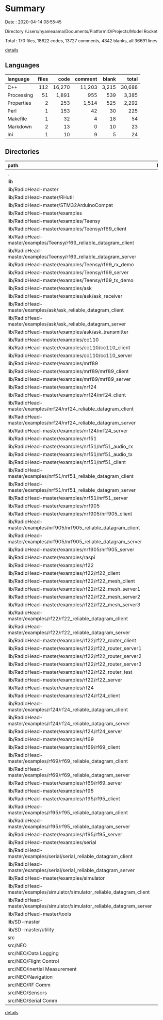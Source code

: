 # Summary

Date : 2020-04-14 08:55:45

Directory /Users/nyameaama/Documents/PlatformIO/Projects/Model Rocket

Total : 170 files,  18622 codes, 13727 comments, 4342 blanks, all 36691 lines

[details](details.md)

## Languages
| language | files | code | comment | blank | total |
| :--- | ---: | ---: | ---: | ---: | ---: |
| C++ | 112 | 16,270 | 11,203 | 3,215 | 30,688 |
| Processing | 51 | 1,891 | 955 | 539 | 3,385 |
| Properties | 2 | 253 | 1,514 | 525 | 2,292 |
| Perl | 1 | 153 | 42 | 30 | 225 |
| Makefile | 1 | 32 | 4 | 18 | 54 |
| Markdown | 2 | 13 | 0 | 10 | 23 |
| Ini | 1 | 10 | 9 | 5 | 24 |

## Directories
| path | files | code | comment | blank | total |
| :--- | ---: | ---: | ---: | ---: | ---: |
| . | 170 | 18,622 | 13,727 | 4,342 | 36,691 |
| lib | 142 | 17,057 | 13,338 | 4,118 | 34,513 |
| lib/RadioHead-master | 129 | 13,858 | 10,986 | 3,690 | 28,534 |
| lib/RadioHead-master/RHutil | 6 | 489 | 144 | 125 | 758 |
| lib/RadioHead-master/STM32ArduinoCompat | 6 | 899 | 177 | 146 | 1,222 |
| lib/RadioHead-master/examples | 60 | 2,322 | 1,182 | 689 | 4,193 |
| lib/RadioHead-master/examples/Teensy | 7 | 334 | 168 | 113 | 615 |
| lib/RadioHead-master/examples/Teensy/rf69_client | 1 | 52 | 29 | 16 | 97 |
| lib/RadioHead-master/examples/Teensy/rf69_reliable_datagram_client | 1 | 50 | 25 | 16 | 91 |
| lib/RadioHead-master/examples/Teensy/rf69_reliable_datagram_server | 1 | 44 | 25 | 16 | 85 |
| lib/RadioHead-master/examples/Teensy/rf69_rx_demo | 1 | 70 | 26 | 23 | 119 |
| lib/RadioHead-master/examples/Teensy/rf69_server | 1 | 54 | 33 | 15 | 102 |
| lib/RadioHead-master/examples/Teensy/rf69_tx_demo | 1 | 61 | 30 | 24 | 115 |
| lib/RadioHead-master/examples/ask | 4 | 105 | 37 | 33 | 175 |
| lib/RadioHead-master/examples/ask/ask_receiver | 1 | 19 | 7 | 7 | 33 |
| lib/RadioHead-master/examples/ask/ask_reliable_datagram_client | 1 | 38 | 12 | 10 | 60 |
| lib/RadioHead-master/examples/ask/ask_reliable_datagram_server | 1 | 32 | 12 | 10 | 54 |
| lib/RadioHead-master/examples/ask/ask_transmitter | 1 | 16 | 6 | 6 | 28 |
| lib/RadioHead-master/examples/cc110 | 2 | 71 | 54 | 21 | 146 |
| lib/RadioHead-master/examples/cc110/cc110_client | 1 | 38 | 27 | 11 | 76 |
| lib/RadioHead-master/examples/cc110/cc110_server | 1 | 33 | 27 | 10 | 70 |
| lib/RadioHead-master/examples/mrf89 | 2 | 69 | 47 | 21 | 137 |
| lib/RadioHead-master/examples/mrf89/mrf89_client | 1 | 37 | 22 | 10 | 69 |
| lib/RadioHead-master/examples/mrf89/mrf89_server | 1 | 32 | 25 | 11 | 68 |
| lib/RadioHead-master/examples/nrf24 | 4 | 147 | 68 | 36 | 251 |
| lib/RadioHead-master/examples/nrf24/nrf24_client | 1 | 41 | 18 | 9 | 68 |
| lib/RadioHead-master/examples/nrf24/nrf24_reliable_datagram_client | 1 | 38 | 16 | 10 | 64 |
| lib/RadioHead-master/examples/nrf24/nrf24_reliable_datagram_server | 1 | 32 | 16 | 10 | 58 |
| lib/RadioHead-master/examples/nrf24/nrf24_server | 1 | 36 | 18 | 7 | 61 |
| lib/RadioHead-master/examples/nrf51 | 6 | 293 | 138 | 77 | 508 |
| lib/RadioHead-master/examples/nrf51/nrf51_audio_rx | 1 | 59 | 38 | 17 | 114 |
| lib/RadioHead-master/examples/nrf51/nrf51_audio_tx | 1 | 82 | 42 | 20 | 144 |
| lib/RadioHead-master/examples/nrf51/nrf51_client | 1 | 42 | 15 | 10 | 67 |
| lib/RadioHead-master/examples/nrf51/nrf51_reliable_datagram_client | 1 | 40 | 14 | 11 | 65 |
| lib/RadioHead-master/examples/nrf51/nrf51_reliable_datagram_server | 1 | 34 | 14 | 12 | 60 |
| lib/RadioHead-master/examples/nrf51/nrf51_server | 1 | 36 | 15 | 7 | 58 |
| lib/RadioHead-master/examples/nrf905 | 4 | 139 | 54 | 36 | 229 |
| lib/RadioHead-master/examples/nrf905/nrf905_client | 1 | 37 | 14 | 9 | 60 |
| lib/RadioHead-master/examples/nrf905/nrf905_reliable_datagram_client | 1 | 38 | 13 | 10 | 61 |
| lib/RadioHead-master/examples/nrf905/nrf905_reliable_datagram_server | 1 | 32 | 13 | 10 | 55 |
| lib/RadioHead-master/examples/nrf905/nrf905_server | 1 | 32 | 14 | 7 | 53 |
| lib/RadioHead-master/examples/raspi | 2 | 97 | 59 | 37 | 193 |
| lib/RadioHead-master/examples/rf22 | 13 | 486 | 202 | 138 | 826 |
| lib/RadioHead-master/examples/rf22/rf22_client | 1 | 35 | 15 | 8 | 58 |
| lib/RadioHead-master/examples/rf22/rf22_mesh_client | 1 | 40 | 18 | 11 | 69 |
| lib/RadioHead-master/examples/rf22/rf22_mesh_server1 | 1 | 32 | 15 | 10 | 57 |
| lib/RadioHead-master/examples/rf22/rf22_mesh_server2 | 1 | 32 | 15 | 10 | 57 |
| lib/RadioHead-master/examples/rf22/rf22_mesh_server3 | 1 | 32 | 15 | 10 | 57 |
| lib/RadioHead-master/examples/rf22/rf22_reliable_datagram_client | 1 | 38 | 14 | 10 | 62 |
| lib/RadioHead-master/examples/rf22/rf22_reliable_datagram_server | 1 | 32 | 14 | 10 | 56 |
| lib/RadioHead-master/examples/rf22/rf22_router_client | 1 | 42 | 20 | 11 | 73 |
| lib/RadioHead-master/examples/rf22/rf22_router_server1 | 1 | 34 | 15 | 11 | 60 |
| lib/RadioHead-master/examples/rf22/rf22_router_server2 | 1 | 34 | 15 | 11 | 60 |
| lib/RadioHead-master/examples/rf22/rf22_router_server3 | 1 | 34 | 15 | 11 | 60 |
| lib/RadioHead-master/examples/rf22/rf22_router_test | 1 | 71 | 14 | 18 | 103 |
| lib/RadioHead-master/examples/rf22/rf22_server | 1 | 30 | 17 | 7 | 54 |
| lib/RadioHead-master/examples/rf24 | 4 | 135 | 56 | 37 | 228 |
| lib/RadioHead-master/examples/rf24/rf24_client | 1 | 35 | 15 | 9 | 59 |
| lib/RadioHead-master/examples/rf24/rf24_reliable_datagram_client | 1 | 38 | 12 | 10 | 60 |
| lib/RadioHead-master/examples/rf24/rf24_reliable_datagram_server | 1 | 32 | 12 | 10 | 54 |
| lib/RadioHead-master/examples/rf24/rf24_server | 1 | 30 | 17 | 8 | 55 |
| lib/RadioHead-master/examples/rf69 | 4 | 152 | 88 | 43 | 283 |
| lib/RadioHead-master/examples/rf69/rf69_client | 1 | 40 | 23 | 11 | 74 |
| lib/RadioHead-master/examples/rf69/rf69_reliable_datagram_client | 1 | 38 | 19 | 11 | 68 |
| lib/RadioHead-master/examples/rf69/rf69_reliable_datagram_server | 1 | 32 | 19 | 11 | 62 |
| lib/RadioHead-master/examples/rf69/rf69_server | 1 | 42 | 27 | 10 | 79 |
| lib/RadioHead-master/examples/rf95 | 4 | 143 | 122 | 50 | 315 |
| lib/RadioHead-master/examples/rf95/rf95_client | 1 | 36 | 33 | 12 | 81 |
| lib/RadioHead-master/examples/rf95/rf95_reliable_datagram_client | 1 | 39 | 28 | 13 | 80 |
| lib/RadioHead-master/examples/rf95/rf95_reliable_datagram_server | 1 | 33 | 28 | 13 | 74 |
| lib/RadioHead-master/examples/rf95/rf95_server | 1 | 35 | 33 | 12 | 80 |
| lib/RadioHead-master/examples/serial | 2 | 82 | 52 | 25 | 159 |
| lib/RadioHead-master/examples/serial/serial_reliable_datagram_client | 1 | 45 | 26 | 12 | 83 |
| lib/RadioHead-master/examples/serial/serial_reliable_datagram_server | 1 | 37 | 26 | 13 | 76 |
| lib/RadioHead-master/examples/simulator | 2 | 69 | 37 | 22 | 128 |
| lib/RadioHead-master/examples/simulator/simulator_reliable_datagram_client | 1 | 39 | 18 | 11 | 68 |
| lib/RadioHead-master/examples/simulator/simulator_reliable_datagram_server | 1 | 30 | 19 | 11 | 60 |
| lib/RadioHead-master/tools | 3 | 201 | 61 | 46 | 308 |
| lib/SD-master | 13 | 3,199 | 2,352 | 428 | 5,979 |
| lib/SD-master/utility | 10 | 2,792 | 1,981 | 260 | 5,033 |
| src | 26 | 1,545 | 380 | 212 | 2,137 |
| src/NEO | 26 | 1,545 | 380 | 212 | 2,137 |
| src/NEO/Data Logging | 4 | 368 | 50 | 43 | 461 |
| src/NEO/Flight Control | 6 | 216 | 83 | 50 | 349 |
| src/NEO/Inertial Measurement | 2 | 111 | 24 | 10 | 145 |
| src/NEO/Navigation | 4 | 275 | 91 | 34 | 400 |
| src/NEO/RF Comm | 2 | 15 | 16 | 3 | 34 |
| src/NEO/Sensors | 4 | 228 | 25 | 32 | 285 |
| src/NEO/Serial Comm | 2 | 115 | 28 | 20 | 163 |

[details](details.md)